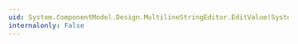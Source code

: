 ```yaml
---
uid: System.ComponentModel.Design.MultilineStringEditor.EditValue(System.ComponentModel.ITypeDescriptorContext,System.IServiceProvider,System.Object)
internalonly: False
---
```


